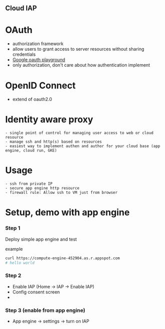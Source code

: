 ## Cloud IAP

# OAuth

  - authorization framework
  - allow users to grant access to server resources without sharing credentials 
  - [Google oauth playground](https://developers.google.com/oauthplayground/)
  - only authorization, don't care about how authentication implement
# OpenID Connect
  - extend of oauth2.0

# Identity aware proxy

```
- single point of control for managing user access to web or cloud resource
- manage ssh and http(s) based on resources
- easiest way to implement authen and author for your cloud base (app engine, cloud run, GKE)
```

# Usage

```
- ssh from private IP
- secure app engine http resource
- firewall rule: Allow ssh to VM just from browser
```
# Setup, demo with app engine

### Step 1

  Deploy simple app engine and test

  example
  ```sh
  curl https://compute-engine-452904.as.r.appspot.com
  # hello world
  ```

### Step 2

  - Enable IAP (Home -> IAP -> Enable IAP)
  - Config consent screen
  - 
### Step 3 (enable from app engine)

  - App engine -> settings -> turn on IAP

